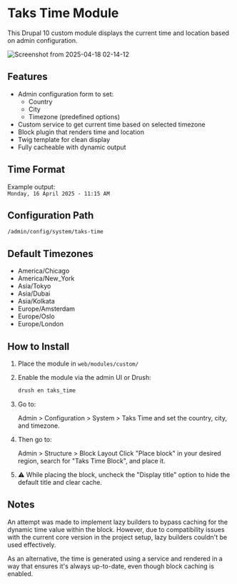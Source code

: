 # Taks Time Module

This Drupal 10 custom module displays the current time and location based on admin configuration.

![Screenshot from 2025-04-18 02-14-12](https://github.com/user-attachments/assets/3757153e-a167-407c-ab70-abcc373d62a2)


## Features

- Admin configuration form to set:
  - Country
  - City
  - Timezone (predefined options)
- Custom service to get current time based on selected timezone
- Block plugin that renders time and location
- Twig template for clean display
- Fully cacheable with dynamic output

## Time Format

Example output:  
`Monday, 16 April 2025 - 11:15 AM`

## Configuration Path

`/admin/config/system/taks-time`

## Default Timezones

- America/Chicago
- America/New_York
- Asia/Tokyo
- Asia/Dubai
- Asia/Kolkata
- Europe/Amsterdam
- Europe/Oslo
- Europe/London

## How to Install

1. Place the module in `web/modules/custom/`
2. Enable the module via the admin UI or Drush:
   ```bash
   drush en taks_time
3. Go to:

    Admin > Configuration > System > Taks Time
    and set the country, city, and timezone.

4. Then go to:

    Admin > Structure > Block Layout
    Click "Place block" in your desired region, search for "Taks Time Block", and place it.

5. ⚠️ While placing the block, uncheck the "Display title" option to hide the default title and clear cache.

## Notes
An attempt was made to implement lazy builders to bypass caching for the dynamic time value within the block. However, due to compatibility issues with the current core version in the project setup, lazy builders couldn't be used effectively.

As an alternative, the time is generated using a service and rendered in a way that ensures it's always up-to-date, even though block caching is enabled.

